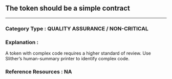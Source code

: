## The token should be a simple contract 



---

### **Category Type** : QUALITY ASSURANCE / NON-CRITICAL


### **Explanation** : 
A token with complex code requires a higher standard of review. Use Slither’s human-summary printer to identify complex code.


### **Reference Resources** : NA
 
